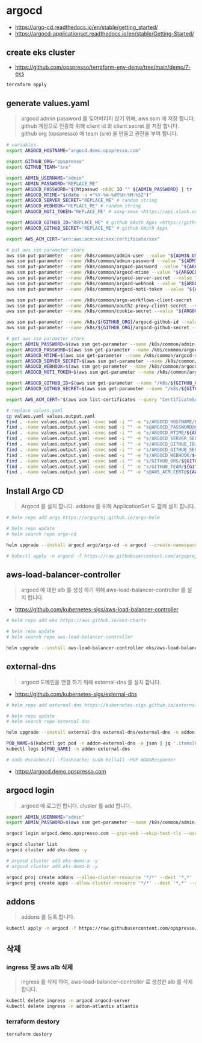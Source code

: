 # argocd

* <https://argo-cd.readthedocs.io/en/stable/getting_started/>
* <https://argocd-applicationset.readthedocs.io/en/stable/Getting-Started/>

## create eks cluster

* <https://github.com/opspresso/terraform-env-demo/tree/main/demo/7-eks>

```bash
terraform apply
```

## generate values.yaml

> argocd admin password 를 잊어버리지 않기 위해, aws ssm 에 저장 합니다.
> github 계정으로 인증학 위해 client id 와 client secret 을 저장 합니다.
> github org (opspresso) 에 team (sre) 을 만들고 권한을 부여 합니다.

```bash
# variables
export ARGOCD_HOSTNAME="argocd.demo.opspresso.com"

export GITHUB_ORG="opspresso"
export GITHUB_TEAM="sre"

export ADMIN_USERNAME="admin"
export ADMIN_PASSWORD="REPLACE_ME"
export ARGOCD_PASSWORD="$(htpasswd -nbBC 10 "" ${ADMIN_PASSWORD} | tr -d ':\n' | sed 's/$2y/$2a/')"
export ARGOCD_MTIME="$(date -u +"%Y-%m-%dT%H:%M:%SZ")"
export ARGOCD_SERVER_SECRET="REPLACE_ME" # random string
export ARGOCD_WEBHOOK="REPLACE_ME" # random string
export ARGOCD_NOTI_TOKEN="REPLACE_ME" # xoxp-xxxx <https://api.slack.com/apps>

export ARGOCD_GITHUB_ID="REPLACE_ME" # github OAuth Apps <https://github.com/organizations/opspresso/settings/applications>
export ARGOCD_GITHUB_SECRET="REPLACE_ME" # github OAuth Apps

export AWS_ACM_CERT="arn:aws:acm:xxx:xxx:certificate/xxx"

# put aws ssm parameter store
aws ssm put-parameter --name /k8s/common/admin-user --value "${ADMIN_USERNAME}" --type SecureString --overwrite | jq .
aws ssm put-parameter --name /k8s/common/admin-password --value "${ADMIN_PASSWORD}" --type SecureString --overwrite | jq .
aws ssm put-parameter --name /k8s/common/argocd-password --value "${ARGOCD_PASSWORD}" --type SecureString --overwrite | jq .
aws ssm put-parameter --name /k8s/common/argocd-mtime --value "${ARGOCD_MTIME}" --type SecureString --overwrite | jq .
aws ssm put-parameter --name /k8s/common/argocd-server-secret --value "${ARGOCD_SERVER_SECRET}" --type SecureString --overwrite | jq .
aws ssm put-parameter --name /k8s/common/argocd-webhook --value "${ARGOCD_WEBHOOK}" --type SecureString --overwrite | jq .
aws ssm put-parameter --name /k8s/common/argocd-noti-token --value "${ARGOCD_NOTI_TOKEN}" --type SecureString --overwrite | jq .

aws ssm put-parameter --name /k8s/common/argo-workflows-client-secret --value "${ARGOCD_SERVER_SECRET}" --type SecureString --overwrite | jq .
aws ssm put-parameter --name /k8s/common/oauth2-proxy-client-secret --value "${ARGOCD_SERVER_SECRET}" --type SecureString --overwrite | jq .
aws ssm put-parameter --name /k8s/common/cookie-secret --value "${ARGOCD_SERVER_SECRET}" --type SecureString --overwrite | jq .

aws ssm put-parameter --name /k8s/${GITHUB_ORG}/argocd-github-id --value "${ARGOCD_GITHUB_ID}" --type SecureString --overwrite | jq .
aws ssm put-parameter --name /k8s/${GITHUB_ORG}/argocd-github-secret --value "${ARGOCD_GITHUB_SECRET}" --type SecureString --overwrite | jq .

# get aws ssm parameter store
export ADMIN_PASSWORD=$(aws ssm get-parameter --name /k8s/common/admin-password --with-decryption | jq .Parameter.Value -r)
export ARGOCD_PASSWORD=$(aws ssm get-parameter --name /k8s/common/argocd-password --with-decryption | jq .Parameter.Value -r)
export ARGOCD_MTIME=$(aws ssm get-parameter --name /k8s/common/argocd-mtime --with-decryption | jq .Parameter.Value -r)
export ARGOCD_SERVER_SECRET=$(aws ssm get-parameter --name /k8s/common/argocd-server-secret --with-decryption | jq .Parameter.Value -r)
export ARGOCD_WEBHOOK=$(aws ssm get-parameter --name /k8s/common/argocd-webhook --with-decryption | jq .Parameter.Value -r)
export ARGOCD_NOTI_TOKEN=$(aws ssm get-parameter --name /k8s/common/argocd-noti-token --with-decryption | jq .Parameter.Value -r)

export ARGOCD_GITHUB_ID=$(aws ssm get-parameter --name "/k8s/${GITHUB_ORG}/argocd-github-id" --with-decryption | jq .Parameter.Value -r)
export ARGOCD_GITHUB_SECRET=$(aws ssm get-parameter --name "/k8s/${GITHUB_ORG}/argocd-github-secret" --with-decryption | jq .Parameter.Value -r)

export AWS_ACM_CERT="$(aws acm list-certificates --query "CertificateSummaryList[].{CertificateArn:CertificateArn,DomainName:DomainName}[?contains(DomainName,'${ARGOCD_HOSTNAME}')] | [0].CertificateArn" | jq . -r)"

# replace values.yaml
cp values.yaml values.output.yaml
find . -name values.output.yaml -exec sed -i "" -e "s/ARGOCD_HOSTNAME/${ARGOCD_HOSTNAME}/g" {} \;
find . -name values.output.yaml -exec sed -i "" -e "s@ARGOCD_PASSWORD@${ARGOCD_PASSWORD}@g" {} \;
find . -name values.output.yaml -exec sed -i "" -e "s/ARGOCD_MTIME/${ARGOCD_MTIME}/g" {} \;
find . -name values.output.yaml -exec sed -i "" -e "s/ARGOCD_SERVER_SECRET/${ARGOCD_SERVER_SECRET}/g" {} \;
find . -name values.output.yaml -exec sed -i "" -e "s/ARGOCD_GITHUB_ID/${ARGOCD_GITHUB_ID}/g" {} \;
find . -name values.output.yaml -exec sed -i "" -e "s/ARGOCD_GITHUB_SECRET/${ARGOCD_GITHUB_SECRET}/g" {} \;
find . -name values.output.yaml -exec sed -i "" -e "s/ARGOCD_WEBHOOK/${ARGOCD_WEBHOOK}/g" {} \;
find . -name values.output.yaml -exec sed -i "" -e "s/GITHUB_ORG/${GITHUB_ORG}/g" {} \;
find . -name values.output.yaml -exec sed -i "" -e "s/GITHUB_TEAM/${GITHUB_TEAM}/g" {} \;
find . -name values.output.yaml -exec sed -i "" -e "s@AWS_ACM_CERT@${AWS_ACM_CERT}@g" {} \;
```

## Install Argo CD

> Argocd 를 설치 합니다.
> addons 를 위해 ApplicationSet 도 함께 설치 합니다.

```bash
# helm repo add argo https://argoproj.github.io/argo-helm

# helm repo update
# helm search repo argo-cd

helm upgrade --install argocd argo/argo-cd -n argocd --create-namespace -f values.output.yaml

# kubectl apply -n argocd -f https://raw.githubusercontent.com/argoproj/argo-cd/stable/manifests/install.yaml
```

## aws-load-balancer-controller

> argocd 에 대한 alb 를 생성 하기 위해 aws-load-balancer-controller 를 설치 합니다.

* <https://github.com/kubernetes-sigs/aws-load-balancer-controller>

```bash
# helm repo add eks https://aws.github.io/eks-charts

# helm repo update
# helm search repo aws-load-balancer-controller

helm upgrade --install aws-load-balancer-controller eks/aws-load-balancer-controller -n addon-aws-load-balancer-controller --create-namespace -f aws-load-balancer-controller/values.yaml
```

## external-dns

> argocd 도메인을 연결 하기 위해 external-dns 를 설치 합니다.

* <https://github.com/kubernetes-sigs/external-dns>

```bash
# helm repo add external-dns https://kubernetes-sigs.github.io/external-dns

# helm repo update
# helm search repo external-dns

helm upgrade --install external-dns external-dns/external-dns -n addon-external-dns --create-namespace -f external-dns/values.yaml

POD_NAME=$(kubectl get pod -n addon-external-dns -o json | jq '.items[0].metadata.name' -r)
kubectl logs ${POD_NAME} -n addon-external-dns

# sudo dscacheutil -flushcache; sudo killall -HUP mDNSResponder
```

* <https://argocd.demo.opspresso.com>

## argocd login

> argocd 에 로그인 합니다.
> cluster 를 add 합니다.

```bash
export ADMIN_USERNAME="admin"
export ADMIN_PASSWORD=$(aws ssm get-parameter --name /k8s/common/admin-password --with-decryption | jq .Parameter.Value -r)

argocd login argocd.demo.opspresso.com --grpc-web --skip-test-tls --username $ADMIN_USERNAME --password $ADMIN_PASSWORD

argocd cluster list
argocd cluster add eks-demo -y

# argocd cluster add eks-demo-a -y
# argocd cluster add eks-demo-b -y

argocd proj create addons --allow-cluster-resource '*/*' --dest '*,*' --src '*'
argocd proj create apps --allow-cluster-resource '*/*' --dest '*,*' --src '*'
```

## addons

> addons 를 등록 합니다.

```bash
kubectl apply -n argocd -f https://raw.githubusercontent.com/opspresso/argocd-env-addons/main/addons.yaml
```

## 삭제

### ingress 및 aws alb 삭제

> ingress 를 삭제 하여, aws-load-balancer-controller 로 생성한 alb 를 삭제 합니다.

```bash
kubectl delete ingress -n argocd argocd-server
kubectl delete ingress -n addon-atlantis atlantis
```

### terraform destory

```bash
terraform destory
```
